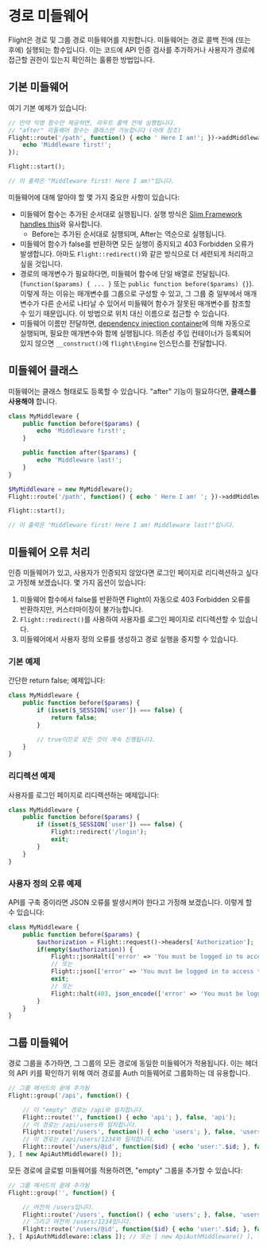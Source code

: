 # 경로 미들웨어

Flight은 경로 및 그룹 경로 미들웨어를 지원합니다. 미들웨어는 경로 콜백 전에 (또는 후에) 실행되는 함수입니다. 이는 코드에 API 인증 검사를 추가하거나 사용자가 경로에 접근할 권한이 있는지 확인하는 훌륭한 방법입니다.

## 기본 미들웨어

여기 기본 예제가 있습니다:

```php
// 만약 익명 함수만 제공하면, 라우트 콜백 전에 실행됩니다. 
// "after" 미들웨어 함수는 클래스만 가능합니다 (아래 참조)
Flight::route('/path', function() { echo ' Here I am!'; })->addMiddleware(function() {
	echo 'Middleware first!';
});

Flight::start();

// 이 출력은 "Middleware first! Here I am!"입니다.
```

미들웨어에 대해 알아야 할 몇 가지 중요한 사항이 있습니다:
- 미들웨어 함수는 추가된 순서대로 실행됩니다. 실행 방식은 [Slim Framework handles this](https://www.slimframework.com/docs/v4/concepts/middleware.html#how-does-middleware-work)와 유사합니다.
   - Before는 추가된 순서대로 실행되며, After는 역순으로 실행됩니다.
- 미들웨어 함수가 false를 반환하면 모든 실행이 중지되고 403 Forbidden 오류가 발생합니다. 아마도 `Flight::redirect()`와 같은 방식으로 더 세련되게 처리하고 싶을 것입니다.
- 경로의 매개변수가 필요하다면, 미들웨어 함수에 단일 배열로 전달됩니다. (`function($params) { ... }` 또는 `public function before($params) {}`). 이렇게 하는 이유는 매개변수를 그룹으로 구성할 수 있고, 그 그룹 중 일부에서 매개변수가 다른 순서로 나타날 수 있어서 미들웨어 함수가 잘못된 매개변수를 참조할 수 있기 때문입니다. 이 방법으로 위치 대신 이름으로 접근할 수 있습니다.
- 미들웨어 이름만 전달하면, [dependency injection container](dependency-injection-container)에 의해 자동으로 실행되며, 필요한 매개변수와 함께 실행됩니다. 의존성 주입 컨테이너가 등록되어 있지 않으면 `__construct()`에 `flight\Engine` 인스턴스를 전달합니다.

## 미들웨어 클래스

미들웨어는 클래스 형태로도 등록할 수 있습니다. "after" 기능이 필요하다면, **클래스를 사용해야** 합니다.

```php
class MyMiddleware {
	public function before($params) {
		echo 'Middleware first!';
	}

	public function after($params) {
		echo 'Middleware last!';
	}
}

$MyMiddleware = new MyMiddleware();
Flight::route('/path', function() { echo ' Here I am! '; })->addMiddleware($MyMiddleware); // 또는 ->addMiddleware([ $MyMiddleware, $MyMiddleware2 ]);

Flight::start();

// 이 출력은 "Middleware first! Here I am! Middleware last!"입니다.
```

## 미들웨어 오류 처리

인증 미들웨어가 있고, 사용자가 인증되지 않았다면 로그인 페이지로 리디렉션하고 싶다고 가정해 보겠습니다. 몇 가지 옵션이 있습니다:

1. 미들웨어 함수에서 false를 반환하면 Flight이 자동으로 403 Forbidden 오류를 반환하지만, 커스터마이징이 불가능합니다.
1. `Flight::redirect()`를 사용하여 사용자를 로그인 페이지로 리디렉션할 수 있습니다.
1. 미들웨어에서 사용자 정의 오류를 생성하고 경로 실행을 중지할 수 있습니다.

### 기본 예제

간단한 return false; 예제입니다:
```php
class MyMiddleware {
	public function before($params) {
		if (isset($_SESSION['user']) === false) {
			return false;
		}

		// true이므로 모든 것이 계속 진행됩니다.
	}
}
```

### 리디렉션 예제

사용자를 로그인 페이지로 리디렉션하는 예제입니다:
```php
class MyMiddleware {
	public function before($params) {
		if (isset($_SESSION['user']) === false) {
			Flight::redirect('/login');
			exit;
		}
	}
}
```

### 사용자 정의 오류 예제

API를 구축 중이라면 JSON 오류를 발생시켜야 한다고 가정해 보겠습니다. 이렇게 할 수 있습니다:
```php
class MyMiddleware {
	public function before($params) {
		$authorization = Flight::request()->headers['Authorization'];
		if(empty($authorization)) {
			Flight::jsonHalt(['error' => 'You must be logged in to access this page.'], 403);
			// 또는
			Flight::json(['error' => 'You must be logged in to access this page.'], 403);
			exit;
			// 또는
			Flight::halt(403, json_encode(['error' => 'You must be logged in to access this page.']));
		}
	}
}
```

## 그룹 미들웨어

경로 그룹을 추가하면, 그 그룹의 모든 경로에 동일한 미들웨어가 적용됩니다. 이는 헤더의 API 키를 확인하기 위해 여러 경로를 Auth 미들웨어로 그룹화하는 데 유용합니다.

```php
// 그룹 메서드의 끝에 추가됨
Flight::group('/api', function() {

	// 이 "empty" 경로는 /api와 일치합니다.
	Flight::route('', function() { echo 'api'; }, false, 'api');
	// 이 경로는 /api/users와 일치합니다.
    Flight::route('/users', function() { echo 'users'; }, false, 'users');
	// 이 경로는 /api/users/1234와 일치합니다.
	Flight::route('/users/@id', function($id) { echo 'user:'.$id; }, false, 'user_view');
}, [ new ApiAuthMiddleware() ]);
```

모든 경로에 글로벌 미들웨어를 적용하려면, "empty" 그룹을 추가할 수 있습니다:

```php
// 그룹 메서드의 끝에 추가됨
Flight::group('', function() {

	// 여전히 /users입니다.
	Flight::route('/users', function() { echo 'users'; }, false, 'users');
	// 그리고 여전히 /users/1234입니다.
	Flight::route('/users/@id', function($id) { echo 'user:'.$id; }, false, 'user_view');
}, [ ApiAuthMiddleware::class ]); // 또는 [ new ApiAuthMiddleware() ], 동일합니다.
```